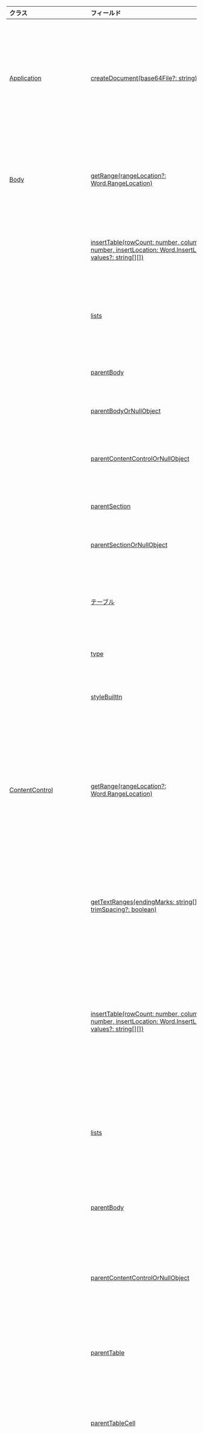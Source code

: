 | クラス | フィールド | 説明 |
|:---|:---|:---|
|[Application](/javascript/api/word/word.application)|[createDocument(base64File?: string)](/javascript/api/word/word.application#createdocument-base64file-)|オプションの base64 エンコードされた .docx ファイルを使用して、新しいドキュメントを作成します。|
|[Body](/javascript/api/word/word.body)|[getRange(rangeLocation?: Word.RangeLocation)](/javascript/api/word/word.body#getrange-rangelocation-)|範囲として、本文全体、あるいは本文の開始点または終了点を取得します。|
||[insertTable(rowCount: number, columnCount: number, insertLocation: Word.InsertLocation, values?: string[][])](/javascript/api/word/word.body#inserttable-rowcount--columncount--insertlocation--values-)|指定した数の行と列を含むテーブルを挿入します。|
||[lists](/javascript/api/word/word.body#lists)|本文に含まれるリスト オブジェクトのコレクションを取得します。|
||[parentBody](/javascript/api/word/word.body#parentbody)|本文の親の本文を取得します。|
||[parentBodyOrNullObject](/javascript/api/word/word.body#parentbodyornullobject)|本文の親の本文を取得します。|
||[parentContentControlOrNullObject](/javascript/api/word/word.body#parentcontentcontrolornullobject)|本文を含むコンテンツ コントロールを取得します。|
||[parentSection](/javascript/api/word/word.body#parentsection)|本文の親セクションを取得します。|
||[parentSectionOrNullObject](/javascript/api/word/word.body#parentsectionornullobject)|本文の親セクションを取得します。|
||[テーブル](/javascript/api/word/word.body#tables)|本文に含まれるテーブル オブジェクトのコレクションを取得します。|
||[type](/javascript/api/word/word.body#type)|本文の種類を取得します。|
||[styleBuiltIn](/javascript/api/word/word.body#stylebuiltin)|本文の組み込みスタイル名を取得または設定します。|
|[ContentControl](/javascript/api/word/word.contentcontrol)|[getRange(rangeLocation?: Word.RangeLocation)](/javascript/api/word/word.contentcontrol#getrange-rangelocation-)|範囲として、コンテンツ コントロール全体、あるいはコンテンツ コントロールの開始点または終了点を取得します。|
||[getTextRanges(endingMarks: string[], trimSpacing?: boolean)](/javascript/api/word/word.contentcontrol#gettextranges-endingmarks--trimspacing-)|句読点や他の終了記号を使用して、コンテンツ コントロール内のテキスト範囲を取得します。|
||[insertTable(rowCount: number, columnCount: number, insertLocation: Word.InsertLocation, values?: string[][])](/javascript/api/word/word.contentcontrol#inserttable-rowcount--columncount--insertlocation--values-)|指定した数の行と列を含むテーブルを、コンテンツ コントロール内またはコンテンツ コントロールの横に挿入します。|
||[lists](/javascript/api/word/word.contentcontrol#lists)|コンテンツ コントロールに含まれるリスト オブジェクトのコレクションを取得します。|
||[parentBody](/javascript/api/word/word.contentcontrol#parentbody)|コンテンツ コントロールの親の本文を取得します。|
||[parentContentControlOrNullObject](/javascript/api/word/word.contentcontrol#parentcontentcontrolornullobject)|コンテンツ コントロールを含むコンテンツ コントロールを取得します。|
||[parentTable](/javascript/api/word/word.contentcontrol#parenttable)|コンテンツ コントロールを含むテーブルを取得します。|
||[parentTableCell](/javascript/api/word/word.contentcontrol#parenttablecell)|コンテンツ コントロールを含むテーブル セルを取得します。|
||[parentTableCellOrNullObject](/javascript/api/word/word.contentcontrol#parenttablecellornullobject)|コンテンツ コントロールを含むテーブル セルを取得します。|
||[parentTableOrNullObject](/javascript/api/word/word.contentcontrol#parenttableornullobject)|コンテンツ コントロールを含むテーブルを取得します。|
||[サブタイプ](/javascript/api/word/word.contentcontrol#subtype)|コンテンツ コントロールのサブタイプを取得します。|
||[テーブル](/javascript/api/word/word.contentcontrol#tables)|コンテンツ コントロールに含まれるテーブル オブジェクトのコレクションを取得します。|
||[split(delimiters: string[], multiParagraphs?: boolean, trimDelimiters?: boolean, trimSpacing?: boolean)](/javascript/api/word/word.contentcontrol#split-delimiters--multiparagraphs--trimdelimiters--trimspacing-)|区切り記号を使用して、コンテンツ コントロールを子の範囲に分割します。|
||[styleBuiltIn](/javascript/api/word/word.contentcontrol#stylebuiltin)|コンテンツ コントロールの組み込みスタイル名を取得または設定します。|
|[ContentControlCollection](/javascript/api/word/word.contentcontrolcollection)|[getByIdOrNullObject(id: number)](/javascript/api/word/word.contentcontrolcollection#getbyidornullobject-id-)|コンテンツ コントロールの識別子によってコンテンツ コントロールを取得します。|
||[getByTypes(types: Word.ContentControlType[])](/javascript/api/word/word.contentcontrolcollection#getbytypes-types-)|指定した種類またはサブタイプを持つコンテンツ コントロールを取得します。|
||[getFirst()](/javascript/api/word/word.contentcontrolcollection#getfirst--)|このコレクション内の最初のコンテンツ コントロールを取得します。|
||[getFirstOrNullObject()](/javascript/api/word/word.contentcontrolcollection#getfirstornullobject--)|このコレクション内の最初のコンテンツ コントロールを取得します。|
|[CustomProperty](/javascript/api/word/word.customproperty)|[delete()](/javascript/api/word/word.customproperty#delete--)|カスタム プロパティを削除します。|
||[key](/javascript/api/word/word.customproperty#key)|カスタム プロパティのキーを取得します。|
||[type](/javascript/api/word/word.customproperty#type)|カスタム プロパティの値の型を取得します。|
||[value](/javascript/api/word/word.customproperty#value)|カスタム プロパティの値を取得または設定します。|
|[CustomPropertyCollection](/javascript/api/word/word.custompropertycollection)|[add(key: string, value: any)](/javascript/api/word/word.custompropertycollection#add-key--value-)|新しいカスタム プロパティを作成、または既存のカスタム プロパティを設定します。|
||[deleteAll()](/javascript/api/word/word.custompropertycollection#deleteall--)|このコレクション内のすべてのカスタム プロパティを削除します。|
||[getCount()](/javascript/api/word/word.custompropertycollection#getcount--)|カスタム プロパティの数を取得します。|
||[getItem(key: string)](/javascript/api/word/word.custompropertycollection#getitem-key-)|キーを使用してカスタム プロパティ オブジェクトを取得します。大文字と小文字は区別されません。|
||[getItemOrNullObject(key: string)](/javascript/api/word/word.custompropertycollection#getitemornullobject-key-)|キーを使用してカスタム プロパティ オブジェクトを取得します。大文字と小文字は区別されません。|
||[items](/javascript/api/word/word.custompropertycollection#items)|このコレクション内に読み込まれた子アイテムを取得します。|
|[ドキュメント](/javascript/api/word/word.document)|[プロパティ](/javascript/api/word/word.document#properties)|ドキュメントのプロパティを取得します。|
|[DocumentCreated](/javascript/api/word/word.documentcreated)|[open()](/javascript/api/word/word.documentcreated#open--)|ドキュメントを開きます。|
||[body](/javascript/api/word/word.documentcreated#body)|ドキュメントの body オブジェクトを取得します。|
||[contentControls](/javascript/api/word/word.documentcreated#contentcontrols)|ドキュメント内のコンテンツ コントロール オブジェクトのコレクションを取得します。|
||[プロパティ](/javascript/api/word/word.documentcreated#properties)|ドキュメントのプロパティを取得します。|
||[保存済み](/javascript/api/word/word.documentcreated#saved)|ドキュメント内の変更が保存されているかどうかを示します。|
||[sections](/javascript/api/word/word.documentcreated#sections)|ドキュメント内のセクション オブジェクトのコレクションを取得します。|
||[save()](/javascript/api/word/word.documentcreated#save--)|ドキュメントを保存します。|
|[DocumentProperties](/javascript/api/word/word.documentproperties)|[author](/javascript/api/word/word.documentproperties#author)|ドキュメントの作成者を取得または設定します。|
||[category](/javascript/api/word/word.documentproperties#category)|ドキュメントのカテゴリを取得または設定します。|
||[comments](/javascript/api/word/word.documentproperties#comments)|ドキュメントのコメントを取得または設定します。|
||[company](/javascript/api/word/word.documentproperties#company)|ドキュメントの会社を取得または設定します。|
||[format](/javascript/api/word/word.documentproperties#format)|ドキュメントの書式設定を取得または設定します。|
||[キーワード](/javascript/api/word/word.documentproperties#keywords)|ドキュメントのキーワードを取得または設定します。|
||[上司](/javascript/api/word/word.documentproperties#manager)|ドキュメントのマネージャーを取得または設定します。|
||[applicationName](/javascript/api/word/word.documentproperties#applicationname)|ドキュメントのアプリケーション名を取得します。|
||[creationDate](/javascript/api/word/word.documentproperties#creationdate)|ドキュメントの作成日を取得します。|
||[customProperties](/javascript/api/word/word.documentproperties#customproperties)|ドキュメントのカスタム プロパティのコレクションを取得します。|
||[lastAuthor](/javascript/api/word/word.documentproperties#lastauthor)|ドキュメントの最後の作成者を取得します。|
||[lastPrintDate](/javascript/api/word/word.documentproperties#lastprintdate)|ドキュメントを最後に印刷した日を取得します。|
||[lastSaveTime](/javascript/api/word/word.documentproperties#lastsavetime)|ドキュメントを最後に保存した時刻を取得します。|
||[revisionNumber](/javascript/api/word/word.documentproperties#revisionnumber)|ドキュメントのリビジョン番号を取得します。|
||[セキュリティ](/javascript/api/word/word.documentproperties#security)|ドキュメントのセキュリティ設定を取得します。|
||[template](/javascript/api/word/word.documentproperties#template)|ドキュメントのテンプレートを取得します。|
||[subject](/javascript/api/word/word.documentproperties#subject)|ドキュメントの件名を取得または設定します。|
||[title](/javascript/api/word/word.documentproperties#title)|ドキュメントのタイトルを取得または設定します。|
|[InlinePicture](/javascript/api/word/word.inlinepicture)|[getNext()](/javascript/api/word/word.inlinepicture#getnext--)|次のインライン画像を取得します。|
||[getNextOrNullObject()](/javascript/api/word/word.inlinepicture#getnextornullobject--)|次のインライン画像を取得します。|
||[getRange(rangeLocation?: Word.RangeLocation)](/javascript/api/word/word.inlinepicture#getrange-rangelocation-)|範囲として、画像、あるいは画像の開始点または終了点を取得します。|
||[parentContentControlOrNullObject](/javascript/api/word/word.inlinepicture#parentcontentcontrolornullobject)|インライン画像を含むコンテンツ コントロールを取得します。|
||[parentTable](/javascript/api/word/word.inlinepicture#parenttable)|インライン イメージを含むテーブルを取得します。|
||[parentTableCell](/javascript/api/word/word.inlinepicture#parenttablecell)|インライン イメージを含むテーブルのセルを取得します。|
||[parentTableCellOrNullObject](/javascript/api/word/word.inlinepicture#parenttablecellornullobject)|インライン イメージを含むテーブルのセルを取得します。|
||[parentTableOrNullObject](/javascript/api/word/word.inlinepicture#parenttableornullobject)|インライン イメージを含むテーブルを取得します。|
|[InlinePictureCollection](/javascript/api/word/word.inlinepicturecollection)|[getFirst()](/javascript/api/word/word.inlinepicturecollection#getfirst--)|このコレクション内の最初のインライン イメージを取得します。|
||[getFirstOrNullObject()](/javascript/api/word/word.inlinepicturecollection#getfirstornullobject--)|このコレクション内の最初のインライン イメージを取得します。|
|[List](/javascript/api/word/word.list)|[getLevelParagraphs(level: number)](/javascript/api/word/word.list#getlevelparagraphs-level-)|リスト内の指定したレベルで発生する段落を取得します。|
||[getLevelString(level: number)](/javascript/api/word/word.list#getlevelstring-level-)|指定したレベルの行頭文字、数値、または図を文字列として取得します。|
||[insertParagraph(paragraphText: string, insertLocation: Word.InsertLocation)](/javascript/api/word/word.list#insertparagraph-paragraphtext--insertlocation-)|指定した位置に、段落を挿入します。|
||[id](/javascript/api/word/word.list#id)|リストの ID を取得します。|
||[levelExistences](/javascript/api/word/word.list#levelexistences)|9 つの各レベルがリストに存在するかどうかを確認します。|
||[levelTypes](/javascript/api/word/word.list#leveltypes)|リスト内の 9 レベルのすべての種類を取得します。|
||[paragraphs](/javascript/api/word/word.list#paragraphs)|リスト内の段落を取得します。|
||[setLevelAlignment(level: number, alignment: Word.Alignment)](/javascript/api/word/word.list#setlevelalignment-level--alignment-)|リスト内の指定されたレベルでの箇条書き、数字、または図の配置を設定します。|
||[setLevelBullet(level: number, listBullet: Word.ListBullet, charCode?: number, fontName?: string)](/javascript/api/word/word.list#setlevelbullet-level--listbullet--charcode--fontname-)|リスト内の指定したレベルで行頭文字の書式を設定します。|
||[setLevelIndents(level: number, textIndent: number, bulletNumberPictureIndent: number)](/javascript/api/word/word.list#setlevelindents-level--textindent--bulletnumberpictureindent-)|リスト内の指定したレベルの 2 つのインデントを設定します。|
||[setLevelNumbering(level: number, listNumbering: Word.ListNumbering, formatString?: 配列<文字列 \|>)](/javascript/api/word/word.list#setlevelnumbering-level--listnumbering--formatstring-)|リスト内の指定したレベルで番号付け書式を設定します。|
||[setLevelStartingNumber(level: number, startingNumber: number)](/javascript/api/word/word.list#setlevelstartingnumber-level--startingnumber-)|リスト内の指定したレベルで開始番号を設定します。|
|[ListCollection](/javascript/api/word/word.listcollection)|[getById(id: number)](/javascript/api/word/word.listcollection#getbyid-id-)|識別子を使用してリストを取得します。|
||[getByIdOrNullObject(id: number)](/javascript/api/word/word.listcollection#getbyidornullobject-id-)|識別子を使用してリストを取得します。|
||[getFirst()](/javascript/api/word/word.listcollection#getfirst--)|このコレクション内の最初のリストを取得します。|
||[getFirstOrNullObject()](/javascript/api/word/word.listcollection#getfirstornullobject--)|このコレクション内の最初のリストを取得します。|
||[getItem(index: number)](/javascript/api/word/word.listcollection#getitem-index-)|コレクション内のインデックスを使用して、リスト オブジェクトを取得します。|
||[items](/javascript/api/word/word.listcollection#items)|このコレクション内に読み込まれた子アイテムを取得します。|
|[ListItem](/javascript/api/word/word.listitem)|[getAncestor(parentOnly?: boolean)](/javascript/api/word/word.listitem#getancestor-parentonly-)|親が存在しない場合は、リスト アイテムの親または最も近い先祖を取得します。|
||[getAncestorOrNullObject(parentOnly?: boolean)](/javascript/api/word/word.listitem#getancestorornullobject-parentonly-)|親が存在しない場合は、リスト アイテムの親または最も近い先祖を取得します。|
||[getDescendants(directChildrenOnly?: boolean)](/javascript/api/word/word.listitem#getdescendants-directchildrenonly-)|リスト アイテムのすべての子孫のリスト アイテムを取得します。|
||[level](/javascript/api/word/word.listitem#level)|リスト内のアイテムのレベルを取得または設定します。|
||[listString](/javascript/api/word/word.listitem#liststring)|リスト アイテムの箇条書き、数値、または図を文字列として取得します。|
||[siblingIndex](/javascript/api/word/word.listitem#siblingindex)|兄弟を基準にしてリスト アイテムの注文番号を取得します。|
|[Paragraph](/javascript/api/word/word.paragraph)|[attachToList(listId: number, level: number)](/javascript/api/word/word.paragraph#attachtolist-listid--level-)|指定したレベルで段落を既存のリストに結合させます。|
||[detachFromList()](/javascript/api/word/word.paragraph#detachfromlist--)|段落がリスト アイテムである場合は、この段落をリストから移動します。|
||[getNext()](/javascript/api/word/word.paragraph#getnext--)|次の段落を取得します。|
||[getNextOrNullObject()](/javascript/api/word/word.paragraph#getnextornullobject--)|次の段落を取得します。|
||[getPrevious()](/javascript/api/word/word.paragraph#getprevious--)|前の段落を取得します。|
||[getPreviousOrNullObject()](/javascript/api/word/word.paragraph#getpreviousornullobject--)|前の段落を取得します。|
||[getRange(rangeLocation?: Word.RangeLocation)](/javascript/api/word/word.paragraph#getrange-rangelocation-)|段落全体、あるいは段落の開始点または終了点を範囲として取得します。|
||[getTextRanges(endingMarks: string[], trimSpacing?: boolean)](/javascript/api/word/word.paragraph#gettextranges-endingmarks--trimspacing-)|句読点や他の終了記号を使用して、段落内のテキスト範囲を取得します。|
||[insertTable(rowCount: number, columnCount: number, insertLocation: Word.InsertLocation, values?: string[][])](/javascript/api/word/word.paragraph#inserttable-rowcount--columncount--insertlocation--values-)|指定した数の行と列を含むテーブルを挿入します。|
||[isLastParagraph](/javascript/api/word/word.paragraph#islastparagraph)|段落がその親の本文内の最後の段落であることを示します。|
||[isListItem](/javascript/api/word/word.paragraph#islistitem)|段落がリスト アイテムであるかどうかを確認します。|
||[リスト](/javascript/api/word/word.paragraph#list)|この段落が属するリストを取得します。|
||[listItem](/javascript/api/word/word.paragraph#listitem)|段落の ListItem を取得します。|
||[listItemOrNullObject](/javascript/api/word/word.paragraph#listitemornullobject)|段落の ListItem を取得します。|
||[listOrNullObject](/javascript/api/word/word.paragraph#listornullobject)|この段落が属するリストを取得します。|
||[parentBody](/javascript/api/word/word.paragraph#parentbody)|段落の親の本文を取得します。|
||[parentContentControlOrNullObject](/javascript/api/word/word.paragraph#parentcontentcontrolornullobject)|段落を格納しているコンテンツ コントロールを取得します。|
||[parentTable](/javascript/api/word/word.paragraph#parenttable)|段落を含むテーブルを取得します。|
||[parentTableCell](/javascript/api/word/word.paragraph#parenttablecell)|段落を含むテーブルのセルを取得します。|
||[parentTableCellOrNullObject](/javascript/api/word/word.paragraph#parenttablecellornullobject)|段落を含むテーブルのセルを取得します。|
||[parentTableOrNullObject](/javascript/api/word/word.paragraph#parenttableornullobject)|段落を含むテーブルを取得します。|
||[tableNestingLevel](/javascript/api/word/word.paragraph#tablenestinglevel)|段落のテーブルのレベルを取得します。|
||[split(delimiters: string[], trimDelimiters?: boolean, trimSpacing?: boolean)](/javascript/api/word/word.paragraph#split-delimiters--trimdelimiters--trimspacing-)|区切り記号を使用して、段落を子の範囲に分割します。|
||[startNewList()](/javascript/api/word/word.paragraph#startnewlist--)|この段落を含む新しいリストを開始します。|
||[styleBuiltIn](/javascript/api/word/word.paragraph#stylebuiltin)|段落の組み込みスタイル名を取得または設定します。|
|[ParagraphCollection](/javascript/api/word/word.paragraphcollection)|[getFirst()](/javascript/api/word/word.paragraphcollection#getfirst--)|このコレクション内の最初の段落を取得します。|
||[getFirstOrNullObject()](/javascript/api/word/word.paragraphcollection#getfirstornullobject--)|このコレクション内の最初の段落を取得します。|
||[getLast()](/javascript/api/word/word.paragraphcollection#getlast--)|このコレクション内の最後の段落を取得します。|
||[getLastOrNullObject()](/javascript/api/word/word.paragraphcollection#getlastornullobject--)|このコレクション内の最後の段落を取得します。|
|[Range](/javascript/api/word/word.range)|[compareLocationWith(range: Word.Range)](/javascript/api/word/word.range#comparelocationwith-range-)|この範囲の場所を別の範囲の場所と比較します。|
||[expandTo(range: Word.Range)](/javascript/api/word/word.range#expandto-range-)|別の範囲を対象にするために、いずれかの方向でこの範囲から拡張する新しい範囲を返します。|
||[expandToOrNullObject(range: Word.Range)](/javascript/api/word/word.range#expandtoornullobject-range-)|別の範囲を対象にするために、いずれかの方向でこの範囲から拡張する新しい範囲を返します。|
||[getHyperlinkRanges()](/javascript/api/word/word.range#gethyperlinkranges--)|範囲内のハイパーリンクの子の範囲を取得します。|
||[getNextTextRange(endingMarks: string[], trimSpacing?: boolean)](/javascript/api/word/word.range#getnexttextrange-endingmarks--trimspacing-)|句読点や他の終了記号を使用して、次のテキスト範囲を取得します。|
||[getNextTextRangeOrNullObject(endingMarks: string[], trimSpacing?: boolean)](/javascript/api/word/word.range#getnexttextrangeornullobject-endingmarks--trimspacing-)|句読点や他の終了記号を使用して、次のテキスト範囲を取得します。|
||[getRange(rangeLocation?: Word.RangeLocation)](/javascript/api/word/word.range#getrange-rangelocation-)|範囲の複製を作成するか、新しい範囲として開始点または終了点を取得します。|
||[getTextRanges(endingMarks: string[], trimSpacing?: boolean)](/javascript/api/word/word.range#gettextranges-endingmarks--trimspacing-)|句読点や他の終了記号を使用して、範囲内のテキストの子範囲を取得します。|
||[hyperlink](/javascript/api/word/word.range#hyperlink)|範囲内の最初のハイパーリンクを取得するか、または範囲にハイパーリンクを設定します。|
||[insertTable(rowCount: number, columnCount: number, insertLocation: Word.InsertLocation, values?: string[][])](/javascript/api/word/word.range#inserttable-rowcount--columncount--insertlocation--values-)|指定した数の行と列を含むテーブルを挿入します。|
||[intersectWith(range: Word.Range)](/javascript/api/word/word.range#intersectwith-range-)|別の範囲とこの範囲の交点として、新しい範囲を返します。|
||[intersectWithOrNullObject(range: Word.Range)](/javascript/api/word/word.range#intersectwithornullobject-range-)|別の範囲とこの範囲の交点として、新しい範囲を返します。|
||[isEmpty](/javascript/api/word/word.range#isempty)|範囲の長さが 0 であるかどうかを確認します。|
||[lists](/javascript/api/word/word.range#lists)|範囲内のリスト オブジェクトのコレクションを取得します。|
||[parentBody](/javascript/api/word/word.range#parentbody)|範囲の親の本文を取得します。|
||[parentContentControlOrNullObject](/javascript/api/word/word.range#parentcontentcontrolornullobject)|範囲を格納するコンテンツ コントロールを取得します。|
||[parentTable](/javascript/api/word/word.range#parenttable)|範囲を含むテーブルを取得します。|
||[parentTableCell](/javascript/api/word/word.range#parenttablecell)|範囲を含むテーブルのセルを取得します。|
||[parentTableCellOrNullObject](/javascript/api/word/word.range#parenttablecellornullobject)|範囲を含むテーブルのセルを取得します。|
||[parentTableOrNullObject](/javascript/api/word/word.range#parenttableornullobject)|範囲を含むテーブルを取得します。|
||[テーブル](/javascript/api/word/word.range#tables)|範囲内のテーブル オブジェクトのコレクションを取得します。|
||[split(delimiters: string[], multiParagraphs?: boolean, trimDelimiters?: boolean, trimSpacing?: boolean)](/javascript/api/word/word.range#split-delimiters--multiparagraphs--trimdelimiters--trimspacing-)|区切り記号を使用して、範囲を子の範囲に分割します。|
||[styleBuiltIn](/javascript/api/word/word.range#stylebuiltin)|範囲の組み込みスタイル名を取得または設定します。|
|[RangeCollection](/javascript/api/word/word.rangecollection)|[getFirst()](/javascript/api/word/word.rangecollection#getfirst--)|このコレクション内の最初の範囲を取得します。|
||[getFirstOrNullObject()](/javascript/api/word/word.rangecollection#getfirstornullobject--)|このコレクション内の最初の範囲を取得します。|
|[RequestContext](/javascript/api/word/word.requestcontext)|[application](/javascript/api/word/word.requestcontext#application)|[Api セット: WordApi 1.3] *|
|[Section](/javascript/api/word/word.section)|[getNext()](/javascript/api/word/word.section#getnext--)|次のセクションを取得します。|
||[getNextOrNullObject()](/javascript/api/word/word.section#getnextornullobject--)|次のセクションを取得します。|
|[SectionCollection](/javascript/api/word/word.sectioncollection)|[getFirst()](/javascript/api/word/word.sectioncollection#getfirst--)|このコレクション内の最初のセクションを取得します。|
||[getFirstOrNullObject()](/javascript/api/word/word.sectioncollection#getfirstornullobject--)|このコレクション内の最初のセクションを取得します。|
|[表](/javascript/api/word/word.table)|[addColumns(insertLocation: Word.InsertLocation, columnCount: number, values?: string[][])](/javascript/api/word/word.table#addcolumns-insertlocation--columncount--values-)|最初または最後の既存の列をテンプレートとして使用して、テーブルの最初または最後に列を追加します。|
||[addRows(insertLocation: Word.InsertLocation, rowCount: number, values?: string[][])](/javascript/api/word/word.table#addrows-insertlocation--rowcount--values-)|最初または最後の既存の行をテンプレートとして使用して、テーブルの最初または最後に行を追加します。|
||[配置](/javascript/api/word/word.table#alignment)|ページ列に対するテーブルの配置を取得または設定します。|
||[autoFitWindow()](/javascript/api/word/word.table#autofitwindow--)|テーブルの列をウィンドウの幅に合わせて自動調整します。|
||[clear()](/javascript/api/word/word.table#clear--)|テーブルの内容をクリアします。|
||[delete()](/javascript/api/word/word.table#delete--)|テーブル全体を削除します。|
||[deleteColumns(columnIndex: number, columnCount?: number)](/javascript/api/word/word.table#deletecolumns-columnindex--columncount-)|特定の列を削除します。|
||[deleteRows(rowIndex: number, rowCount?: number)](/javascript/api/word/word.table#deleterows-rowindex--rowcount-)|特定の行を削除します。|
||[distributeColumns()](/javascript/api/word/word.table#distributecolumns--)|列の幅を揃えます。|
||[getBorder(borderLocation: Word.BorderLocation)](/javascript/api/word/word.table#getborder-borderlocation-)|指定した罫線の罫線スタイルを取得します。|
||[getCell(rowIndex: number, cellIndex: number)](/javascript/api/word/word.table#getcell-rowindex--cellindex-)|指定された行と列のテーブル セルを取得します。|
||[getCellOrNullObject(rowIndex: number, cellIndex: number)](/javascript/api/word/word.table#getcellornullobject-rowindex--cellindex-)|指定された行と列のテーブル セルを取得します。|
||[getCellPadding(cellPaddingLocation: Word.CellPaddingLocation)](/javascript/api/word/word.table#getcellpadding-cellpaddinglocation-)|セル内のスペースをポイント単位で取得します。|
||[getNext()](/javascript/api/word/word.table#getnext--)|次のテーブルを取得します。|
||[getNextOrNullObject()](/javascript/api/word/word.table#getnextornullobject--)|次のテーブルを取得します。|
||[getParagraphAfter()](/javascript/api/word/word.table#getparagraphafter--)|テーブルの後の段落を取得します。|
||[getParagraphAfterOrNullObject()](/javascript/api/word/word.table#getparagraphafterornullobject--)|テーブルの後の段落を取得します。|
||[getParagraphBefore()](/javascript/api/word/word.table#getparagraphbefore--)|テーブルの前の段落を取得します。|
||[getParagraphBeforeOrNullObject()](/javascript/api/word/word.table#getparagraphbeforeornullobject--)|テーブルの前の段落を取得します。|
||[getRange(rangeLocation?: Word.RangeLocation)](/javascript/api/word/word.table#getrange-rangelocation-)|このテーブルを含む範囲、あるいはテーブルの開始または終了の範囲を取得します。|
||[headerRowCount](/javascript/api/word/word.table#headerrowcount)|ヘッダー行の数を取得および設定します。|
||[horizontalAlignment](/javascript/api/word/word.table#horizontalalignment)|テーブル内のすべてのセルの水平方向の配置を取得および設定します。|
||[ignorePunct](/javascript/api/word/word.table#ignorepunct)||
||[ignoreSpace](/javascript/api/word/word.table#ignorespace)||
||[insertContentControl()](/javascript/api/word/word.table#insertcontentcontrol--)|テーブルにコンテンツ コントロールを挿入します。|
||[insertParagraph(paragraphText: string, insertLocation: Word.InsertLocation)](/javascript/api/word/word.table#insertparagraph-paragraphtext--insertlocation-)|指定した位置に、段落を挿入します。|
||[insertTable(rowCount: number, columnCount: number, insertLocation: Word.InsertLocation, values?: string[][])](/javascript/api/word/word.table#inserttable-rowcount--columncount--insertlocation--values-)|指定した数の行と列を含むテーブルを挿入します。|
||[matchCase](/javascript/api/word/word.table#matchcase)||
||[matchPrefix](/javascript/api/word/word.table#matchprefix)||
||[matchSuffix](/javascript/api/word/word.table#matchsuffix)||
||[matchWholeWord](/javascript/api/word/word.table#matchwholeword)||
||[matchWildcards](/javascript/api/word/word.table#matchwildcards)||
||[font](/javascript/api/word/word.table#font)|フォントを取得します。|
||[isUniform](/javascript/api/word/word.table#isuniform)|すべてのテーブル行が均一かどうかを示します。|
||[nestingLevel](/javascript/api/word/word.table#nestinglevel)|テーブルの入れ子のレベルを取得します。|
||[parentBody](/javascript/api/word/word.table#parentbody)|テーブルの親の本文を取得します。|
||[parentContentControl](/javascript/api/word/word.table#parentcontentcontrol)|テーブルを含むコンテンツ コントロールを取得します。|
||[parentContentControlOrNullObject](/javascript/api/word/word.table#parentcontentcontrolornullobject)|テーブルを含むコンテンツ コントロールを取得します。|
||[parentTable](/javascript/api/word/word.table#parenttable)|このテーブルを含むテーブルを取得します。|
||[parentTableCell](/javascript/api/word/word.table#parenttablecell)|このテーブルを含むテーブルのセルを取得します。|
||[parentTableCellOrNullObject](/javascript/api/word/word.table#parenttablecellornullobject)|このテーブルを含むテーブルのセルを取得します。|
||[parentTableOrNullObject](/javascript/api/word/word.table#parenttableornullobject)|このテーブルを含むテーブルを取得します。|
||[rowCount](/javascript/api/word/word.table#rowcount)|表の行数を取得します。|
||[rows](/javascript/api/word/word.table#rows)|すべてのテーブルの行を取得します。|
||[テーブル](/javascript/api/word/word.table#tables)|1 レベル深く入れ子にされた子テーブルを取得します。|
||[search(searchText: string, searchOptions?: Word.SearchOptions{ \|
            ignorePunct?: boolean
            ignoreSpace?: boolean
            matchCase?: boolean
            matchPrefix?: boolean
            matchSuffix?: boolean
            matchWholeWord?: boolean
            matchWildcards?: boolean
        })](/javascript/api/word/word.table#search-searchtext--searchoptions--ignorepunct--ignorespace--matchcase--matchprefix--matchsuffix--matchwholeword--matchwildcards-)|Performs a search with the specified SearchOptions on the scope of the table object.|
||[select(selectionMode?: Word.SelectionMode) |](/javascript/api/word/word.table#select-selectionmode-)テーブル、またはテーブルの開始位置または末尾位置を選択し、Word UI をそのテーブルに移動します|||[setCellPadding(cellPaddingLocation: Word.CellPaddingLocation, cellPadding: number) |](/javascript/api/word/word.table#setcellpadding-cellpaddinglocation--cellpadding-)セルのパディングを points.| で設定します|||[shadingColor](/javascript/api/word/word.table#shadingcolor)|網かけの色を取得および設定します。|||[style |](/javascript/api/word/word.table#style)table.| のスタイル名を取得または設定|||[styleBandedColumns |](/javascript/api/word/word.table#stylebandedcolumns)テーブルにバンド列が設定されているかどうかを取得および設定します。|||[styleBandedRows |](/javascript/api/word/word.table#stylebandedrows)テーブルにバンド行が設定されているかどうかを取得および設定します。|||[styleBuiltIn](/javascript/api/word/word.table#stylebuiltin)|table.| の組み込みのスタイル名を取得または設定|||[styleFirstColumn |](/javascript/api/word/word.table#stylefirstcolumn)テーブルに特別なスタイルを持つ最初の列が含されているかどうかを取得および設定します。|||[styleLastColumn |](/javascript/api/word/word.table#stylelastcolumn)テーブルに特別なスタイルを持つ最後の列が含されているかどうかを取得および設定します。|||[styleTotalRow](/javascript/api/word/word.table#styletotalrow)|テーブルに特別なスタイルを持つ合計 (最後の) 行が含されているかどうかを取得および設定します。|||[値|](/javascript/api/word/word.table#values)テーブル内のテキスト値を 2D Javascript 配列として取得および設定します。|||[verticalAlignment |](/javascript/api/word/word.table#verticalalignment)table.| のすべてのセルの垂直方向の配置を取得および設定します|||[width |](/javascript/api/word/word.table#width)テーブルの幅を points.| で取得および設定します||[TableBorder](/javascript/api/word/word.tableborder) |[カラー |](/javascript/api/word/word.tableborder#color)テーブルの罫線の色を取得または設定します。|||[タイプ |](/javascript/api/word/word.tableborder#type)テーブルの罫線の種類を取得または設定します。|||[width |](/javascript/api/word/word.tableborder#width)テーブルの罫線の幅をポイント単位で取得または設定します||[TableCell](/javascript/api/word/word.tablecell) |[columnWidth](/javascript/api/word/word.tablecell#columnwidth)|セルの列の幅をポイント単位で取得および設定します。|||[deleteColumn() |](/javascript/api/word/word.tablecell#deletecolumn--)このセルを含む列を削除します。|||[deleteRow() |](/javascript/api/word/word.tablecell#deleterow--)このセルを含む行を削除します。|||[getBorder(borderLocation: Word.BorderLocation) |](/javascript/api/word/word.tablecell#getborder-borderlocation-)指定した border.| の罫線スタイルを取得します|||[getCellPadding(cellPaddingLocation: Word.CellPaddingLocation) |](/javascript/api/word/word.tablecell#getcellpadding-cellpaddinglocation-)points.| のセルパディングを取得します|||[getNext() |](/javascript/api/word/word.tablecell#getnext--)次のセルを取得します。|||[getNextOrNullObject() |](/javascript/api/word/word.tablecell#getnextornullobject--)次のセルを取得します。|||[horizontalAlignment |](/javascript/api/word/word.tablecell#horizontalalignment)cell.| の水平方向の配置を取得および設定|||[insertColumns(insertLocation: Word.InsertLocation, columnCount: number, values?: string[][])](/javascript/api/word/word.tablecell#insertcolumns-insertlocation--columncount--values-)|セルの列をテンプレートとして使用して、セルの左または右に列を追加します。|||[insertRows(insertLocation: Word.InsertLocation, rowCount: number, values?: string[][])](/javascript/api/word/word.tablecell#insertrows-insertlocation--rowcount--values-)|セルの行をテンプレートとして使用して、セルの上または下に行を挿入します。|||[body |](/javascript/api/word/word.tablecell#body)cell.| の body オブジェクトを取得します|||[cellIndex](/javascript/api/word/word.tablecell#cellindex)|行のセルのインデックスを取得します。|||[parentRow](/javascript/api/word/word.tablecell#parentrow)|セルの親行を取得します。|||[parentTable](/javascript/api/word/word.tablecell#parenttable)|cell.| の親テーブルを取得します|||[rowIndex](/javascript/api/word/word.tablecell#rowindex)|table.| のセルの行のインデックスを取得します|||[width |](/javascript/api/word/word.tablecell#width)points.| でセルの幅を取得します|||[setCellPadding(cellPaddingLocation: Word.CellPaddingLocation, cellPadding: number) |](/javascript/api/word/word.tablecell#setcellpadding-cellpaddinglocation--cellpadding-)セルのパディングを points.| で設定します|||[shadingColor](/javascript/api/word/word.tablecell#shadingcolor)|セルの網かけの色を取得または設定します。|||[value |](/javascript/api/word/word.tablecell#value)cell.| のテキストを取得および設定|||[verticalAlignment |](/javascript/api/word/word.tablecell#verticalalignment)セルの垂直方向の配置を取得および設定します。||[TableCellCollection](/javascript/api/word/word.tablecellcollection) |[getFirst() |](/javascript/api/word/word.tablecellcollection#getfirst--)このコレクションの最初のテーブル セルを取得します。|||[getFirstOrNullObject() |](/javascript/api/word/word.tablecellcollection#getfirstornullobject--)このコレクションの最初のテーブル セルを取得します。|||[アイテム|](/javascript/api/word/word.tablecellcollection#items)このコレクションに読み込まれた子アイテムを取得します。||[TableCollection](/javascript/api/word/word.tablecollection) |[getFirst() |](/javascript/api/word/word.tablecollection#getfirst--)このコレクションの最初のテーブルを取得します。|||[getFirstOrNullObject() |](/javascript/api/word/word.tablecollection#getfirstornullobject--)このコレクションの最初のテーブルを取得します。|||[アイテム|](/javascript/api/word/word.tablecollection#items)このコレクションに読み込まれた子アイテムを取得します。||[TableRow](/javascript/api/word/word.tablerow) |[clear()](/javascript/api/word/word.tablerow#clear--)|row.| の内容をクリアします|||[delete() |](/javascript/api/word/word.tablerow#delete--)行全体を削除します。|||[getBorder(borderLocation: Word.BorderLocation) |](/javascript/api/word/word.tablerow#getborder-borderlocation-)row.| のセルの罫線のスタイルを取得します|||[getCellPadding(cellPaddingLocation: Word.CellPaddingLocation) |](/javascript/api/word/word.tablerow#getcellpadding-cellpaddinglocation-)points.| のセルパディングを取得します|||[getNext() |](/javascript/api/word/word.tablerow#getnext--)次の行を取得します。|||[getNextOrNullObject() |](/javascript/api/word/word.tablerow#getnextornullobject--)次の行を取得します。|||[horizontalAlignment |](/javascript/api/word/word.tablerow#horizontalalignment)row.| のすべてのセルの水平方向の配置を取得および設定します|||[ignorePunct](/javascript/api/word/word.tablerow#ignorepunct)||||[ignoreSpace](/javascript/api/word/word.tablerow#ignorespace)||||[insertRows(insertLocation: Word.InsertLocation, rowCount: number, values?: string[][])](/javascript/api/word/word.tablerow#insertrows-insertlocation--rowcount--values-)|この行をテンプレートとして使用して行を挿入します。|||[matchCase](/javascript/api/word/word.tablerow#matchcase)||||[matchPrefix ||](/javascript/api/word/word.tablerow#matchprefix)||[matchSuffix ||](/javascript/api/word/word.tablerow#matchsuffix)||[matchWholeWord](/javascript/api/word/word.tablerow#matchwholeword)||||[matchWildcards ||](/javascript/api/word/word.tablerow#matchwildcards)||[preferredHeight |](/javascript/api/word/word.tablerow#preferredheight)行の優先する高さをポイントで取得および設定します。|||[cellCount](/javascript/api/word/word.tablerow#cellcount)|row.| のセル数を取得します|||[セル|](/javascript/api/word/word.tablerow#cells)cells.|||[font |](/javascript/api/word/word.tablerow#font)font.|||[isHeader](/javascript/api/word/word.tablerow#isheader)|行がヘッダー行であるかどうかを確認します。|||[parentTable](/javascript/api/word/word.tablerow#parenttable)|親 table.| を取得します|||[rowIndex](/javascript/api/word/word.tablerow#rowindex)|親テーブルの行のインデックスを取得します。|||[search(searchText: string, searchOptions?: Word.SearchOptions \| { ignorePunct?: boolean ignoreSpace?: boolean matchCase?: boolean matchPrefix?: boolean matchSuffix?: boolean matchWholeWord?: boolean matchWildcards?: boolean matchWildcards?:](/javascript/api/word/word.tablerow#search-searchtext--searchoptions--ignorepunct--ignorespace--matchcase--matchprefix--matchsuffix--matchwholeword--matchwildcards-)boolean }) |row.| のスコープで、指定された SearchOptions を使用して検索を実行|||[select(selectionMode?: Word.SelectionMode) |](/javascript/api/word/word.tablerow#select-selectionmode-)行を選択し、Word UI をその行に移動します。|||[setCellPadding(cellPaddingLocation: Word.CellPaddingLocation, cellPadding: number) |](/javascript/api/word/word.tablerow#setcellpadding-cellpaddinglocation--cellpadding-)セルのパディングを points.| で設定します|||[shadingColor](/javascript/api/word/word.tablerow#shadingcolor)|網かけの色を取得および設定します。|||[値|](/javascript/api/word/word.tablerow#values)行のテキスト値を 2D Javascript 配列として取得および設定します。|||[verticalAlignment |](/javascript/api/word/word.tablerow#verticalalignment)行のセルの垂直方向の配置を取得および設定します。||[TableRowCollection](/javascript/api/word/word.tablerowcollection) |[getFirst() |](/javascript/api/word/word.tablerowcollection#getfirst--)このコレクションの最初の行を取得します。|||[getFirstOrNullObject() |](/javascript/api/word/word.tablerowcollection#getfirstornullobject--)このコレクションの最初の行を取得します。|||[アイテム|](/javascript/api/word/word.tablerowcollection#items)このコレクションに読み込まれた子アイテムを取得します。|
